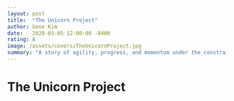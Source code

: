 ```yaml
---
layout: post
title:  "The Unicorn Project"
author: Gene Kim
date:   2020-03-05 12:00:00 -0400
rating: 8
image: /assets/covers/TheUnicornProject.jpg
summary: "A story of agility, progress, and momentum under the constraints of corporate bureaucracy, The Unicorn Project shows how even businesses with the most dire technical debt can right the ship and become a market leader. Running parallel with the events of The Phoenix Project, the value of empowering engineers, encouraging innovation, and being customer focused is pressed upon the reader. A great read for anyone looking to be a spark of change in their engineering organization, or for selling the value of good engineering practices to non-engineers."
---
```


# The Unicorn Project


